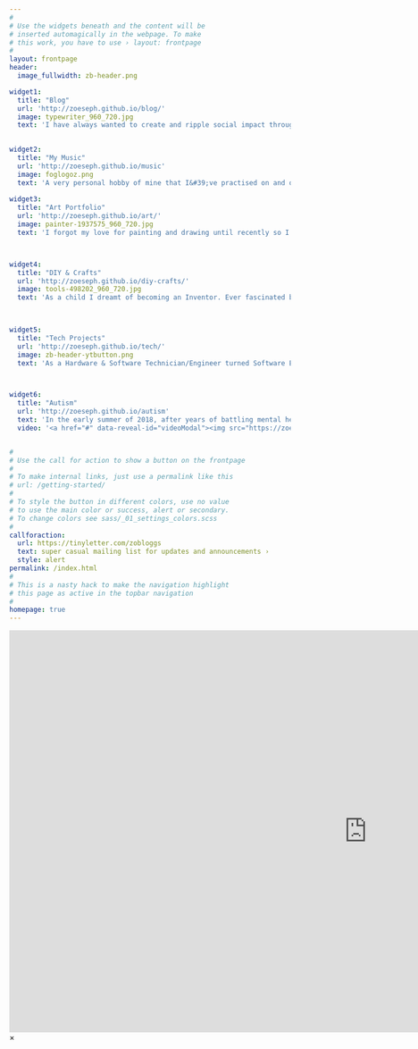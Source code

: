 ```yaml
---
#
# Use the widgets beneath and the content will be
# inserted automagically in the webpage. To make
# this work, you have to use › layout: frontpage
#
layout: frontpage
header:
  image_fullwidth: zb-header.png

widget1:
  title: "Blog"
  url: 'http://zoeseph.github.io/blog/'
  image: typewriter_960_720.jpg
  text: 'I have always wanted to create and ripple social impact through my work, and always thought that a good platform to share my thoughts and ideas, would be starting off with a website. After many <em>many</em> years of saying i&#39;d but not doing anything (thanks Executive Dysfunctioning due to undiagnosed ASD) may I please happily & excitedly present to Zo Blogg&#39;s Blog. <br/>A place where I share my latest ventures, thoughts, rambles, schemes and antics. <br/>The trials and tribulations of dabbling late in life with very different career paths; moving from Tech to Art, without a degree or formal schooling beyond GCSE&#39;s, and generally just trying to make life work; keeping afloat with my mental health and my recent diagnosis of Autism at 25.'

    
widget2:
  title: "My Music"
  url: 'http://zoeseph.github.io/music'
  image: foglogoz.png
  text: 'A very personal hobby of mine that I&#39;ve practised on and off for well over a decade is Music Production. Attempting everything from song writing, composing, vocals and instruments; I&#39;ve only recently starting releasing my work publicly, under my other pseudonym <em>Zoeseph</em>.'
  
widget3:
  title: "Art Portfolio"
  url: 'http://zoeseph.github.io/art/'
  image: painter-1937575_960_720.jpg
  text: 'I forgot my love for painting and drawing until recently so I am finally spending time on creating again. Various art styles I enjoy consuming include; woodcut style illustration drawings, impressionism and post impressionism, clever use of negative space and contrasting vibrant colours and textures. I also enjoy various tattoo styles including traditional japanese, stippled fine art, and various takes neo-traditional portraits and animals.'



widget4:
  title: "DIY & Crafts"
  url: 'http://zoeseph.github.io/diy-crafts/'
  image: tools-498202_960_720.jpg
  text: 'As a child I dreamt of becoming an Inventor. Ever fascinated by non-electrical tools & appliances, and the engineering behind such staple items, like the hand crank sewing machines, which still stand the test of time over 100 years later, rigid heddle loom weaves, and the general intricacies of gear-train driven devices. To this day, my imagination is still wild that I&#39;m constantly creating or drawing contraptions that don&#39;t exist but should, and either aid daily life, or make it more practical in some way. I was overwhelmed with joy when coming across the term “maker”...'


  
widget5:
  title: "Tech Projects"
  url: 'http://zoeseph.github.io/tech/'
  image: zb-header-ytbutton.png
  text: 'As a Hardware & Software Technician/Engineer turned Software Engineer, who then specialised in Data Analysis, I then altogether left the IT industry to focus on self discovery and to better serve the creativity I was so desperately seeking and <em>needed</em> within my roles and work, but couldn’t find. <br>I’ve always wanted to create Social Impact through my work, so, as a start, have recently started to explore more artistic ventures through games programming.'



widget6:
  title: "Autism"
  url: 'http://zoeseph.github.io/autism'
  text: 'In the early summer of 2018, after years of battling mental health issues, and the ripple of problems they can create and affect; I was diagnosed with ASD (Autism) at 25 years old. <br/>This is a safe space I have created in order to share the journey of the last year, and how it has changed my perspective on many aspects of life, my attitude, all the up&#39;s and down&#39;s in between, but ultimately how I am trying to manage my life, and move forward with a positive mindset. '
  video: '<a href="#" data-reveal-id="videoModal"><img src="https://zoeseph.github.io/images/brainy.png" width="302" height="182" alt=""/></a>'


#
# Use the call for action to show a button on the frontpage
#
# To make internal links, just use a permalink like this
# url: /getting-started/
#
# To style the button in different colors, use no value
# to use the main color or success, alert or secondary.
# To change colors see sass/_01_settings_colors.scss
#
callforaction:
  url: https://tinyletter.com/zobloggs
  text: super casual mailing list for updates and announcements ›
  style: alert
permalink: /index.html
#
# This is a nasty hack to make the navigation highlight
# this page as active in the topbar navigation
#
homepage: true
---
```


<div id="videoModal" class="reveal-modal large" data-reveal="">
  <div class="flex-video widescreen vimeo" style="display: block;">
    <iframe width="1280" height="720" src="https://www.youtube.com/embed/3b5zCFSmVvU" frameborder="0" allowfullscreen></iframe>
  </div>
  <a class="close-reveal-modal">&#215;</a>
</div>
